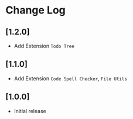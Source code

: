 # Change Log

## [1.2.0]

- Add Extension  `Todo Tree`
## [1.1.0]

- Add Extension  `Code Spell Checker`, `File Utils`

## [1.0.0]

- Initial release
